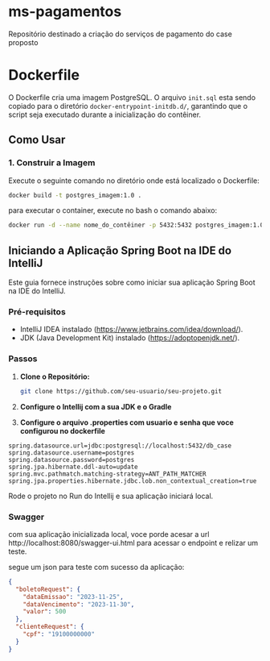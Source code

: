 # ms-pagamentos
Repositório destinado a criação do serviços de pagamento do case proposto

# Dockerfile

O Dockerfile cria uma imagem PostgreSQL. 
O arquivo `init.sql` esta sendo copiado para o diretório `docker-entrypoint-initdb.d/`, 
garantindo que o script seja executado durante a inicialização do contêiner.

## Como Usar

### 1. Construir a Imagem

Execute o seguinte comando no diretório onde está localizado o Dockerfile:

```bash
docker build -t postgres_imagem:1.0 .
```

para executar o container, execute no bash o comando abaixo:
```bash
docker run -d --name nome_do_contêiner -p 5432:5432 postgres_imagem:1.0
```


## Iniciando a Aplicação Spring Boot na IDE do IntelliJ

Este guia fornece instruções sobre como iniciar sua aplicação Spring Boot na IDE do IntelliJ.

### Pré-requisitos

- IntelliJ IDEA instalado (https://www.jetbrains.com/idea/download/).
- JDK (Java Development Kit) instalado (https://adoptopenjdk.net/).

### Passos

1. **Clone o Repositório:**

   ```bash
   git clone https://github.com/seu-usuario/seu-projeto.git

2. **Configure o Intellij com a sua JDK e o Gradle**

3. **Configure o arquivo .properties com usuario e senha que voce configurou no dockerfile**
```properties
spring.datasource.url=jdbc:postgresql://localhost:5432/db_case
spring.datasource.username=postgres
spring.datasource.password=postgres
spring.jpa.hibernate.ddl-auto=update
spring.mvc.pathmatch.matching-strategy=ANT_PATH_MATCHER 
spring.jpa.properties.hibernate.jdbc.lob.non_contextual_creation=true
```

Rode o projeto no Run do Intellij e sua aplicação iniciará local.

### Swagger

com sua aplicação inicializada local, voce porde acesar a url  http://localhost:8080/swagger-ui.html
para acessar o endpoint e relizar um teste.

segue um json para teste com sucesso da aplicação:
```json
{
  "boletoRequest": {
    "dataEmissao": "2023-11-25",
    "dataVencimento": "2023-11-30",
    "valor": 500
  },
  "clienteRequest": {
    "cpf": "19100000000"
  }
}
```
